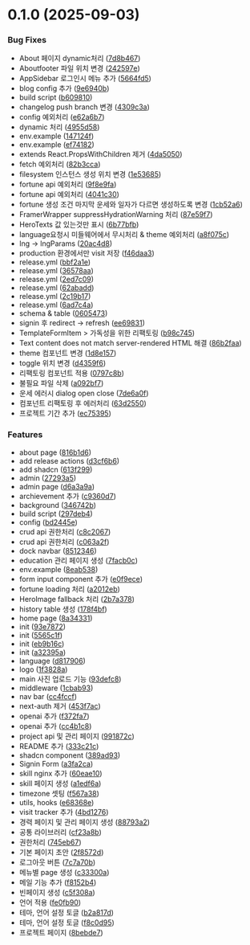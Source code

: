 # 0.1.0 (2025-09-03)


### Bug Fixes

* About 페이지 dynamic처리 ([7d8b467](https://github.com/Gyosic/portfolio/commit/7d8b467599d644c2a9a541835779313f5c3c6a75))
* Aboutfooter 파일 위치 변경 ([242597e](https://github.com/Gyosic/portfolio/commit/242597ea1b224844e573cfb0fe3939529120a129))
* AppSidebar 로그인시 메뉴 추가 ([5664fd5](https://github.com/Gyosic/portfolio/commit/5664fd502d65b73e5d2ca21c5048ae165c31f670))
* blog config 추가 ([9e6940b](https://github.com/Gyosic/portfolio/commit/9e6940b29b7cb5232f2b5ac91fee14ba870a28cb))
* build script ([b609810](https://github.com/Gyosic/portfolio/commit/b60981058ad99e6a1827ba53eae1435913d5c12a))
* changelog push branch 변경 ([4309c3a](https://github.com/Gyosic/portfolio/commit/4309c3a2c89981b3dfe7b1d41e2b646d30c5ce86))
* config 예외처리 ([e62a6b7](https://github.com/Gyosic/portfolio/commit/e62a6b71f2007e971551f497f967875d1f2f052a))
* dynamic 처리 ([4955d58](https://github.com/Gyosic/portfolio/commit/4955d584c61059b8d80e893279e7e936d163bd74))
* env.example ([147124f](https://github.com/Gyosic/portfolio/commit/147124f2fb84c2e3b79f4c252431d4b8a98db586))
* env.example ([ef74182](https://github.com/Gyosic/portfolio/commit/ef74182dd6b1d527488d59829cf379ed18b4a93d))
* extends React.PropsWithChildren 제거 ([4da5050](https://github.com/Gyosic/portfolio/commit/4da505027112989f2d67f6ecf1a2181e750c4b17))
* fetch 예외처리 ([82b3cca](https://github.com/Gyosic/portfolio/commit/82b3cca74a9d9268793805846dfb1877ede81555))
* filesystem 인스턴스 생성 위치 변경 ([1e53685](https://github.com/Gyosic/portfolio/commit/1e53685494f53100d02dec3b034404aa0547167a))
* fortune api 예외처리 ([9f8e9fa](https://github.com/Gyosic/portfolio/commit/9f8e9faed537cee4eef88b5c7025cc2341fc0ef9))
* fortune api 예외처리 ([4041c30](https://github.com/Gyosic/portfolio/commit/4041c30c1f49783a167c7c60d68ed0fbf7c47345))
* fortune 생성 조건 마지막 운세와 일자가 다르면 생성하도록 변경 ([1cb52a6](https://github.com/Gyosic/portfolio/commit/1cb52a68fdda8f835dc85b381330fdf12b6b65b3))
* FramerWrapper suppressHydrationWarning 처리 ([87e59f7](https://github.com/Gyosic/portfolio/commit/87e59f70cec69bbddd4b59fd629ad7492edf6b31))
* HeroTexts 값 있는것만 표시 ([6b77bfb](https://github.com/Gyosic/portfolio/commit/6b77bfb17142078fd6d9aa51c639a319371fd21c))
* language요청시 미들웨어에서 무시처리 & theme 예외처리 ([a8f075c](https://github.com/Gyosic/portfolio/commit/a8f075c65ae18e230e92deb227130c9b43ba491b))
* lng -> lngParams ([20ac4d8](https://github.com/Gyosic/portfolio/commit/20ac4d8a42cdbc6f9480208fbd12f72e1c731bfe))
* production 환경에서만 visit 저장 ([f46daa3](https://github.com/Gyosic/portfolio/commit/f46daa3638d5c37c2842b2ac2537ba2b8f79ae7d))
* release.yml ([bbf2a1e](https://github.com/Gyosic/portfolio/commit/bbf2a1e457110a650368bc85a79b29c0a3e0d792))
* release.yml ([36578aa](https://github.com/Gyosic/portfolio/commit/36578aa84d98301b526b506ae8fd2f069d5f065e))
* release.yml ([2ed7c09](https://github.com/Gyosic/portfolio/commit/2ed7c095a4008fca34e30948931452e5b88d92b9))
* release.yml ([62abadd](https://github.com/Gyosic/portfolio/commit/62abadd0738f2332e2464a3f3034899c30c1eeb7))
* release.yml ([2c19b17](https://github.com/Gyosic/portfolio/commit/2c19b178698a983688cede68d740fcbf47236bf2))
* release.yml ([6ad7c4a](https://github.com/Gyosic/portfolio/commit/6ad7c4afb6fd5e3c34c7fc1e33338617f70dffed))
* schema & table ([0605473](https://github.com/Gyosic/portfolio/commit/06054738255ac9364d441ffd6064dd3644ab2781))
* signin 후 redirect -> refresh ([ee69831](https://github.com/Gyosic/portfolio/commit/ee69831c4b2f0bf2cc9814b12b9432afab7e52ed))
* TemplateFormItem > 가독성을 위한 리팩토링 ([b98c745](https://github.com/Gyosic/portfolio/commit/b98c74584952c81e2593813a9fd76983f7152de4))
* Text content does not match server-rendered HTML 해결 ([86b2faa](https://github.com/Gyosic/portfolio/commit/86b2faacd467cdf8ca7f84341f1a2c417419b143))
* theme 컴포넌트 변경 ([1d8e157](https://github.com/Gyosic/portfolio/commit/1d8e1575a2790d0272e251b381bc759f07d97d8b))
* toggle 위치 변경 ([d4359f6](https://github.com/Gyosic/portfolio/commit/d4359f6dccec49afae829e0b13587d46edefb1f4))
* 리팩토링 컴포넌트 적용 ([0797c8b](https://github.com/Gyosic/portfolio/commit/0797c8bb23e1f92f3d791e1f584547ec9d115529))
* 불필요 파일 삭제 ([a092bf7](https://github.com/Gyosic/portfolio/commit/a092bf7a854b9506def128dd488a5dfb90f38ff5))
* 운세 에러시 dialog open close ([7de6a0f](https://github.com/Gyosic/portfolio/commit/7de6a0f230a138057236316ba609bbc0aec05b7d))
* 컴포넌트 리팩토링 후 에러처리 ([63d2550](https://github.com/Gyosic/portfolio/commit/63d25500a1e40144496e92229cd13d4b73f91b40))
* 프로젝트 기간 추가 ([ec75395](https://github.com/Gyosic/portfolio/commit/ec75395004bd5b2d0f755ae215712c0019720adc))


### Features

* about page ([816b1d6](https://github.com/Gyosic/portfolio/commit/816b1d6580849a0b3e1834d132bbe9a9bea5c635))
* add release actions ([d3cf6b6](https://github.com/Gyosic/portfolio/commit/d3cf6b658372c870861739d49ee7a7feb5193924))
* add shadcn ([613f299](https://github.com/Gyosic/portfolio/commit/613f299d917419b0a0ac64aaf993da9bcfebd5ca))
* admin ([27293a5](https://github.com/Gyosic/portfolio/commit/27293a59e59445017a839d0d0cad4307c98a4c71))
* admin page ([d6a3a9a](https://github.com/Gyosic/portfolio/commit/d6a3a9a932776cbf7c60609113f61c6c0fcc2a59))
* archievement 추가 ([c9360d7](https://github.com/Gyosic/portfolio/commit/c9360d7685daa6dd0c59fb8d10ceb0f0c6b56bdc))
* background ([346742b](https://github.com/Gyosic/portfolio/commit/346742bff9ab5d92f9d5920bcdab72a3722db27f))
* build script ([297deb4](https://github.com/Gyosic/portfolio/commit/297deb48c1d4b9f20d3c03f078751381abd8e5c0))
* config ([bd2445e](https://github.com/Gyosic/portfolio/commit/bd2445ed38fcfea2b5988807723ed5e1ca24259a))
* crud api 권한처리 ([c8c2067](https://github.com/Gyosic/portfolio/commit/c8c20676fdc7082bdb5db5abeb0f0eb424f96a04))
* crud api 권한처리 ([c063a2f](https://github.com/Gyosic/portfolio/commit/c063a2f2e8713716bf50f876d0ff23d99c75df18))
* dock navbar ([8512346](https://github.com/Gyosic/portfolio/commit/85123461292cc9861ba95e77b81b2b27332269d5))
* education 관리 페이지 생성 ([7facb0c](https://github.com/Gyosic/portfolio/commit/7facb0c270082e2ec6d4138304a17334bd1c2767))
* env.example ([8eab538](https://github.com/Gyosic/portfolio/commit/8eab538aa355f0a246cb3cda230d3d1443d74415))
* form input component 추가 ([e0f9ece](https://github.com/Gyosic/portfolio/commit/e0f9ece6e7f8c9da02e84989af119ddc160c3d20))
* fortune loading 처리 ([a2012eb](https://github.com/Gyosic/portfolio/commit/a2012ebbb9fdafded5088d764ec89689e994fd60))
* HeroImage fallback 처리 ([2b7a378](https://github.com/Gyosic/portfolio/commit/2b7a3789b82e4efae41541d8383e1259c5fde000))
* history table 생성 ([178f4bf](https://github.com/Gyosic/portfolio/commit/178f4bf1adbbfb5a7618a6afb277e6aa9d0c31a9))
* home page ([8a34331](https://github.com/Gyosic/portfolio/commit/8a343318e6ee6393df0de84ce95d824c64eccdbc))
* init ([93e7872](https://github.com/Gyosic/portfolio/commit/93e7872ac34d4a8c8e0aa7184a2a68b363c53792))
* init ([5565c1f](https://github.com/Gyosic/portfolio/commit/5565c1f39e4324d45e490e76adcae66e241cf2c8))
* init ([eb9b16c](https://github.com/Gyosic/portfolio/commit/eb9b16cfc59d4e1fded70223122c2c5b61344eb1))
* init ([a32395a](https://github.com/Gyosic/portfolio/commit/a32395aa1dcf2fc08cd6d98966f8a15f77a66a19))
* language ([d817906](https://github.com/Gyosic/portfolio/commit/d817906a03eb6ab1fc3d7b3268a374593f7bd7e1))
* logo ([1f3828a](https://github.com/Gyosic/portfolio/commit/1f3828aa38059afcdf8c560d8afdef3a577ba445))
* main 사진 업로드 기능 ([93defc8](https://github.com/Gyosic/portfolio/commit/93defc8b514b7b0dafc00b406c883e468789714a))
* middleware ([1cbab93](https://github.com/Gyosic/portfolio/commit/1cbab93c1bd97d7408be80ca76c3184b454a68b5))
* nav bar ([cc4fccf](https://github.com/Gyosic/portfolio/commit/cc4fccff3d8af194b87db3f60adbe81040ec1bb8))
* next-auth 제거 ([453f7ac](https://github.com/Gyosic/portfolio/commit/453f7ac2b0708919165c1f1af512e778d80facc2))
* openai 추가 ([f372fa7](https://github.com/Gyosic/portfolio/commit/f372fa70eda38ad052139dbd86f6a95b7d957773))
* openai 추가 ([cc4b1c8](https://github.com/Gyosic/portfolio/commit/cc4b1c810179986d55dd24f9f2f2d9bccd860f9e))
* project api 및 관리 페이지 ([991872c](https://github.com/Gyosic/portfolio/commit/991872c42f9925a1bf24e28b1cc540907aa617fc))
* README 추가 ([333c21c](https://github.com/Gyosic/portfolio/commit/333c21c355dfcbd797d360eb783823bab2f8de1a))
* shadcn component ([389ad93](https://github.com/Gyosic/portfolio/commit/389ad9350286d05624690d774aed7503ebe11111))
* Signin Form ([a3fa2ca](https://github.com/Gyosic/portfolio/commit/a3fa2caf4355d1f05b887b1eeee889fd87fba932))
* skill nginx 추가 ([60eae10](https://github.com/Gyosic/portfolio/commit/60eae106f89aee31e8dac95ec7969079aad558ac))
* skill 페이지 생성 ([a1edf6a](https://github.com/Gyosic/portfolio/commit/a1edf6aa559189f39c4f7086d8526e93458d94dc))
* timezone 셋팅 ([f567a38](https://github.com/Gyosic/portfolio/commit/f567a38865056d72dbd864a2a78371fe3bdeef37))
* utils, hooks ([e68368e](https://github.com/Gyosic/portfolio/commit/e68368eebfdc97203b65f897680614db6befdd7f))
* visit tracker 추가 ([4bd1276](https://github.com/Gyosic/portfolio/commit/4bd12769dd355739348bb61db373aa57062b2a7b))
* 경력 페이지 및 관리 페이지 생성 ([88793a2](https://github.com/Gyosic/portfolio/commit/88793a2962f20de3c7103ac21d900be51caa86b7))
* 공통 라이브러리 ([cf23a8b](https://github.com/Gyosic/portfolio/commit/cf23a8b0c1f874dfac70fdd456b7f8f16b71e082))
* 권한처리 ([745eb67](https://github.com/Gyosic/portfolio/commit/745eb67de39298978a47c3a38e37f374edca7a5d))
* 기본 페이지 초안 ([2f8572d](https://github.com/Gyosic/portfolio/commit/2f8572dce224ac1f124e625364c833ebbd0610cd))
* 로그아웃 버튼 ([7c7a70b](https://github.com/Gyosic/portfolio/commit/7c7a70bdd1a5600a844bc443c15aaa5cda4ca88b))
* 메뉴별 page 생성 ([c33300a](https://github.com/Gyosic/portfolio/commit/c33300a56952a148b45875ebb3b7326292cc51ce))
* 메일 기능 추가 ([f8152b4](https://github.com/Gyosic/portfolio/commit/f8152b4a0c33999b33dc854cd4a0c1843d869d01))
* 빈페이지 생성 ([c5f308a](https://github.com/Gyosic/portfolio/commit/c5f308a5730ecd3c228479b14032b85aacfda26e))
* 언어 적용 ([fe0fb90](https://github.com/Gyosic/portfolio/commit/fe0fb902b668d72b23aa2cc18aa01e356d7bc850))
* 테마, 언어 설정 토글 ([b2a817d](https://github.com/Gyosic/portfolio/commit/b2a817de977c53d8ff2efe70ef085d8c7db44bea))
* 테마, 언어 설정 토글 ([f8c0d95](https://github.com/Gyosic/portfolio/commit/f8c0d95d41d617a4088fc0e0b8024a8087402839))
* 프로젝트 페이지 ([8bebde7](https://github.com/Gyosic/portfolio/commit/8bebde705d04a8e39b78936b012cdb6a253801a5))



